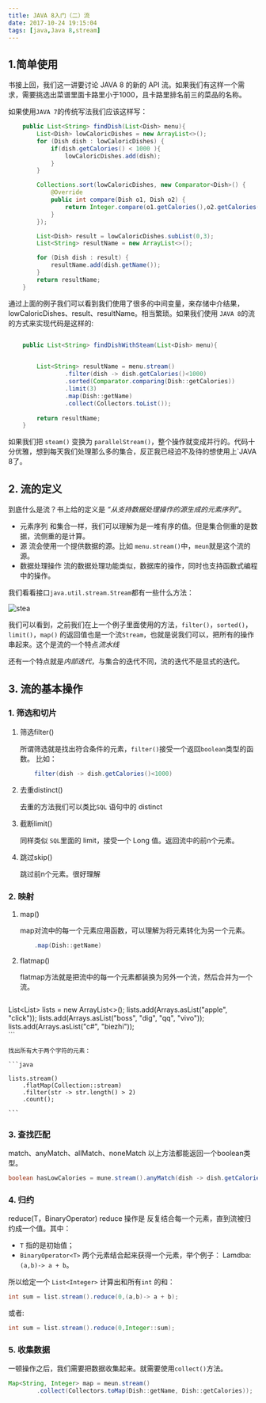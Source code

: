 ```yaml
---
title: JAVA 8入门（二）流
date: 2017-10-24 19:15:04
tags: [java,Java 8,stream]
---
```


## 1.简单使用
书接上回，我们这一讲要讨论 JAVA 8 的新的 API 流。如果我们有这样一个需求，需要挑选出菜谱里面卡路里小于1000，且卡路里排名前三的菜品的名称。

<!--more-->

如果使用`JAVA 7`的传统写法我们应该这样写：

```java
    public List<String> findDish(List<Dish> menu){
        List<Dish> lowCaloricDishes = new ArrayList<>();
        for (Dish dish : lowCaloricDishes) {
            if(dish.getCalories() < 1000 ){
                lowCaloricDishes.add(dish);
            }
        }

        Collections.sort(lowCaloricDishes, new Comparator<Dish>() {
            @Override
            public int compare(Dish o1, Dish o2) {
                return Integer.compare(o1.getCalories(),o2.getCalories());
            }
        });

        List<Dish> result = lowCaloricDishes.subList(0,3);
        List<String> resultName = new ArrayList<>();

        for (Dish dish : result) {
            resultName.add(dish.getName());
        }
        return resultName;
    }
```

通过上面的例子我们可以看到我们使用了很多的中间变量，来存储中介结果，lowCaloricDishes、result、resultName。相当繁琐。如果我们使用 `JAVA 8`的流的方式来实现代码是这样的:

```java

    public List<String> findDishWithSteam(List<Dish> menu){
        

        List<String> resultName = menu.stream()
                .filter(dish -> dish.getCalories()<1000)
                .sorted(Comparator.comparing(Dish::getCalories))
                .limit(3)
                .map(Dish::getName)
                .collect(Collectors.toList());
        
        return resultName;
    }

```

如果我们把 `steam()` 变换为 `parallelStream()`，整个操作就变成并行的。代码十分优雅，想到每天我们处理那么多的集合，反正我已经迫不及待的想使用上`JAVA 8了。


## 2. 流的定义
到底什么是流？书上给的定义是 *“从支持数据处理操作的源生成的元素序列”*。

* 元素序列 和集合一样，我们可以理解为是一堆有序的值。但是集合侧重的是数据，流侧重的是计算。
* 源 流会使用一个提供数据的源。比如 `menu.stream()`中，`meun`就是这个流的源。
* 数据处理操作 流的数据处理功能类似，数据库的操作，同时也支持函数式编程中的操作。

我们看看接口`java.util.stream.Stream`都有一些什么方法：

![stea](http://upload-images.jianshu.io/upload_images/4268675-5584795be6e3b7e4.png?imageMogr2/auto-orient/strip%7CimageView2/2/w/1240)

我们可以看到，之前我们在上一个例子里面使用的方法，`filter()`，`sorted()`，`limit()`，`map()` 的返回值也是一个流`Stream`，也就是说我们可以，把所有的操作串起来。这个是流的一个特点*流水线*

还有一个特点就是*内部迭代*，与集合的迭代不同，流的迭代不是显式的迭代。

## 3. 流的基本操作

### 1. 筛选和切片
1. 筛选filter()
    
    所谓筛选就是找出符合条件的元素，`filter()`接受一个返回`boolean`类型的函数。
    比如：
    
    ```java
        filter(dish -> dish.getCalories()<1000)
    ```
2. 去重distinct()

    去重的方法我们可以类比`SQL` 语句中的 distinct
3. 截断limit()

    同样类似 `SQL`里面的 limit，接受一个 Long 值。返回流中的前n个元素。 
4. 跳过skip()
    
    跳过前n个元素。很好理解
    
### 2. 映射

1. map()

    map对流中的每一个元素应用函数，可以理解为将元素转化为另一个元素。

    ```java
        .map(Dish::getName)
    ```

2. flatmap()

    flatmap方法就是把流中的每一个元素都装换为另外一个流，然后合并为一个流。
    
    ```java
List<List<String>> lists = new ArrayList<>();
        lists.add(Arrays.asList("apple", "click"));
        lists.add(Arrays.asList("boss", "dig", "qq", "vivo"));
        lists.add(Arrays.asList("c#", "biezhi"));  
    ```
    
    找出所有大于两个字符的元素：
    
    ```java
    
    lists.stream()
        .flatMap(Collection::stream)
        .filter(str -> str.length() > 2)
        .count();
    
    ```
    
    

### 3. 查找匹配
match、anyMatch、allMatch、noneMatch
以上方法都能返回一个boolean类型。

```java
boolean hasLowCalories = mune.stream().anyMatch(dish -> dish.getCalories()<1000)    
```

### 4. 归约
reduce(T，BinaryOperator<T>)
reduce 操作是 反复结合每一个元素，直到流被归约成一个值。其中：
* `T` 指的是初始值； 
* `BinaryOperator<T>` 两个元素结合起来获得一个元素，举个例子：
Lamdba: `(a,b)-> a + b`。

所以给定一个 `List<Integer>` 计算出和所有`int` 的和：

```java
int sum = list.stream().reduce(0,(a,b)-> a + b);
```
或者:

```java
int sum = list.stream().reduce(0,Integer::sum);
```


### 5. 收集数据
一顿操作之后，我们需要把数据收集起来。就需要使用`collect()`方法。

```java
Map<String, Integer> map = meun.stream()
        .collect(Collectors.toMap(Dish::getName, Dish::getCalories));
        
```
